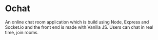 # Ochat
 An online chat room application which is build using Node, Express and Socket.io and the front end is made with Vanilla JS. Users can chat in real time, join rooms.
